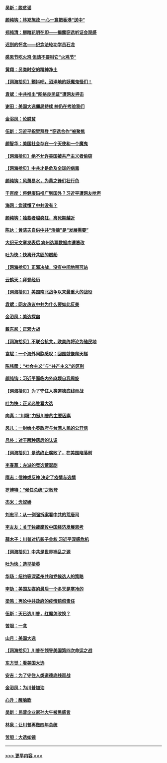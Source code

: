 #### [吴新：脱贫谣](../pages/nsc993/n12580839.md?t=11282002) 
#### [颜纯钩：林郑施政 一心一意把香港“送中”](../pages/nsc993/n12580805.md?t=11282002) 
#### [郑纯清：柳暗花明在即——揭露窃选听证会观感](../pages/nsc993/n12580795.md?t=11282002) 
#### [迟到的怀念——纪念法轮功学员石龙](../pages/nsc993/n12580245.md?t=11282002) 
#### [感恩节吃火鸡  但请不要叫它“火鸡节”](../pages/nsc993/n12580252.md?t=11282002) 
#### [黄翔：另类时空的精神净土](../pages/nsc993/n12578638.md?t=11282002) 
#### [【网海拾贝】颤抖吧，沼泽地的妖魔鬼怪们！](../pages/nsc993/n12578552.md?t=11282002) 
#### [袁斌：中共推出“网络良民证”遭网友抨击](../pages/nsc993/n12578511.md?t=11282002) 
#### [谢田：美国大选僵局持续 神仍在考验我们](../pages/nsc993/n12577432.md?t=11282002) 
#### [金浴凤：论脱贫](../pages/nsc993/n12576386.md?t=11282002) 
#### [伍新：习近平祝贺拜登 “窃选合作”被聚焦](../pages/nsc993/n12576358.md?t=11282002) 
#### [颜智华：美国社会存在一个天使和一个魔鬼](../pages/nsc993/n12574299.md?t=11282002) 
#### [【网海拾贝】绝不允许美国被共产主义者偷窃](../pages/nsc993/n12573396.md?t=11282002) 
#### [【网海拾贝】中共才是危及全球的病毒](../pages/nsc993/n12571204.md?t=11282002) 
#### [颜纯钩：风萧易水，为黄之锋们壮行色](../pages/nsc993/n12571487.md?t=11282002) 
#### [千百度：将健康码推广到国外？习近平遭网友呛声](../pages/nsc993/n12570808.md?t=11282002) 
#### [海网：您读懂了中共没有？](../pages/nsc993/n12570487.md?t=11282002) 
#### [颜纯钩：独裁者越疯狂，离死期越近](../pages/nsc993/n12569055.md?t=11282002) 
#### [陈达：黄洁夫自供中共“活摘”是“发展需要”](../pages/nsc993/n12568541.md?t=11282002) 
#### [大纪元文章发表后 宾州选票数据库遭篡改](../pages/nsc993/n12568105.md?t=11282002) 
#### [吐为快：快离开共匪的贼船](../pages/nsc993/n12568462.md?t=11282002) 
#### [【网海拾贝】正邪决战，没有中间地带可站](../pages/nsc993/n12568439.md?t=11282002) 
#### [云鹤天：拜登经历](../pages/nsc993/n12567294.md?t=11282002) 
#### [【网海拾贝】美国南北战争以来最重大的战役](../pages/nsc993/n12567247.md?t=11282002) 
#### [袁斌：网友热议中共为什么要如此反美](../pages/nsc993/n12567162.md?t=11282002) 
#### [金浴凤：美选探幽](../pages/nsc993/n12567147.md?t=11282002) 
#### [戴东尼：正邪大战](../pages/nsc993/n12567033.md?t=11282002) 
#### [【网海拾贝】不联合抗共，欧美终将沦为殖民地](../pages/nsc993/n12565068.md?t=11282002) 
#### [袁斌：一个海外同胞感叹：回国就像爬天梯](../pages/nsc993/n12564986.md?t=11282002) 
#### [陈纬霆：“社会主义”与“共产主义”的区别](../pages/nsc993/n12562417.md?t=11282002) 
#### [颜纯钩：习近平面临内外麻烦自我周旋](../pages/nsc993/n12563356.md?t=11282002) 
#### [【网海拾贝】为了守住人类道德底线而战](../pages/nsc993/n12562542.md?t=11282002) 
#### [吐为快：正义必胜看大选](../pages/nsc993/n12561967.md?t=11282002) 
#### [向真：“川粉”力挺川普的主要因素](../pages/nsc993/n12560774.md?t=11282002) 
#### [风儿：一封给小英政府与台湾人民的公开信](../pages/nsc993/n12560581.md?t=11282002) 
#### [吕朴：对于两种落后的认识](../pages/nsc993/n12560492.md?t=11282002) 
#### [【网海拾贝】是该终止腐败了，在美国陷落前](../pages/nsc993/n12559936.md?t=11282002) 
#### [李春草：左派的竞选荒诞剧](../pages/nsc993/n12558380.md?t=11282002) 
#### [隋志：信神或反神 决定了疫情与选情](../pages/nsc993/n12558255.md?t=11282002) 
#### [罗博特：“候任总统”之败登](../pages/nsc993/n12558189.md?t=11282002) 
#### [杰米：念奴娇](../pages/nsc993/n12558174.md?t=11282002) 
#### [刘忠平：从一例强拆案看中共的荒唐司](../pages/nsc993/n12558036.md?t=11282002) 
#### [李友友：关于独裁腐败中国经济发展思考](../pages/nsc993/n12558004.md?t=11282002) 
#### [薛木子：川普对抗影子金权 习近平深感危机](../pages/nsc993/n12557342.md?t=11282002) 
#### [【网海拾贝】中共是世界祸乱之源](../pages/nsc993/n12555353.md?t=11282002) 
#### [吐为快：选举拾英](../pages/nsc993/n12555041.md?t=11282002) 
#### [华旸：纽约等深蓝州共和党候选人的策略](../pages/nsc993/n12554309.md?t=11282002) 
#### [李劼：美国左媒的最后一个冬天是寒冷的](../pages/nsc993/n12552947.md?t=11282002) 
#### [梁鸣：再论中共政府的疫情赔偿责任](../pages/nsc993/n12553012.md?t=11282002) 
#### [伍新：天已选川普，红魔怎改换？](../pages/nsc993/n12552970.md?t=11282002) 
#### [苦胆：一念](../pages/nsc993/n12552957.md?t=11282002) 
#### [山月：美国大选](../pages/nsc993/n12552446.md?t=11282002) 
#### [【网海拾贝】川普在领导美国第四次命运之战](../pages/nsc993/n12551973.md?t=11282002) 
#### [东方觉：看美国大选](../pages/nsc993/n12551647.md?t=11282002) 
#### [安吉：为了守住人类道德底线而战](../pages/nsc993/n12551111.md?t=11282002) 
#### [金浴凤：为川普加油](../pages/nsc993/n12551085.md?t=11282002) 
#### [心升：醒脑歌](../pages/nsc993/n12550984.md?t=11282002) 
#### [吴新：民营企业家孙大午被黑感言](../pages/nsc993/n12550656.md?t=11282002) 
#### [林泉：让川普再做四年总统](../pages/nsc993/n12550640.md?t=11282002) 
#### [苦胆：大选如镜](../pages/nsc993/n12550630.md?t=11282002) 

----
#### [ >>> 更早内容 <<< ](../indexes/nsc993-earlier.md)
